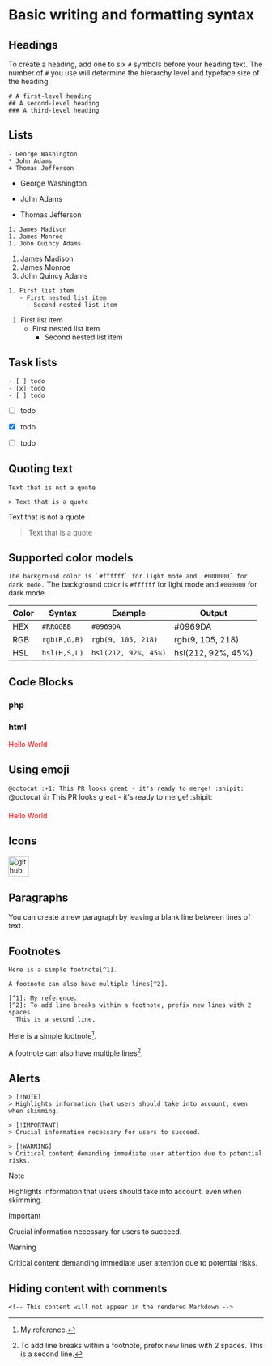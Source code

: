 # Basic writing and formatting syntax

## Headings
To create a heading, add one to six `#` symbols before your heading text. The number of `#` you use will determine the hierarchy level and typeface size of the heading.
```
# A first-level heading
## A second-level heading
### A third-level heading
```

## Lists
```
- George Washington
* John Adams
+ Thomas Jefferson
```
- George Washington
* John Adams
+ Thomas Jefferson

```
1. James Madison
1. James Monroe
1. John Quincy Adams
```
1. James Madison
2. James Monroe
3. John Quincy Adams
```
1. First list item
   - First nested list item
     - Second nested list item
```
1. First list item
   - First nested list item
     - Second nested list item

## Task lists
```
- [ ] todo
- [x] todo
- [ ] todo
```
- [ ] todo
- [x] todo
- [ ] todo


## Quoting text
```
Text that is not a quote

> Text that is a quote
```
Text that is not a quote

> Text that is a quote


## Supported color models
```The background color is `#ffffff` for light mode and `#000000` for dark mode.```
The background color is `#ffffff` for light mode and `#000000` for dark mode.

Color	| Syntax	      | Example                 | Output                |
--------|-----------------|-------------------------|-----------------------|
HEX     | ``#RRGGBB``     | ``#0969DA``             | #0969DA               |
RGB     | ``rgb(R,G,B)``  | ``rgb(9, 105, 218)``    | rgb(9, 105, 218)      |
HSL     | ``hsl(H,S,L)``  | ``hsl(212, 92%, 45%)``  | hsl(212, 92%, 45%)    |


## Code Blocks
### php
  <?php
      echo "Hello world!";
  ?>

### html
  <html>
      <title>Hello</title>
      <body>
          <p style='color:red'>Hello World</p>
      </body>
  </html>


## Using emoji
`@octocat :+1: This PR looks great - it's ready to merge! :shipit:` <br>
@octocat :+1: This PR looks great - it's ready to merge! :shipit:

<p style='color:red'>Hello World</p>

## Icons
[<img src='https://cdn.jsdelivr.net/npm/simple-icons@3.0.1/icons/github.svg' alt='github' height='40' background='#13df1c'>](https://github.com/suhag10)


## Paragraphs
You can create a new paragraph by leaving a blank line between lines of text.


## Footnotes
```
Here is a simple footnote[^1].

A footnote can also have multiple lines[^2].

[^1]: My reference.
[^2]: To add line breaks within a footnote, prefix new lines with 2 spaces.
  This is a second line.
```
Here is a simple footnote[^1].

A footnote can also have multiple lines[^2].

[^1]: My reference.
[^2]: To add line breaks within a footnote, prefix new lines with 2 spaces.
  This is a second line.


## Alerts
```
> [!NOTE]
> Highlights information that users should take into account, even when skimming.

> [!IMPORTANT]
> Crucial information necessary for users to succeed.

> [!WARNING]
> Critical content demanding immediate user attention due to potential risks.
```
> [!NOTE]
> Highlights information that users should take into account, even when skimming.

> [!IMPORTANT]
> Crucial information necessary for users to succeed.

> [!WARNING]
> Critical content demanding immediate user attention due to potential risks.

## Hiding content with comments
`<!-- This content will not appear in the rendered Markdown -->`

